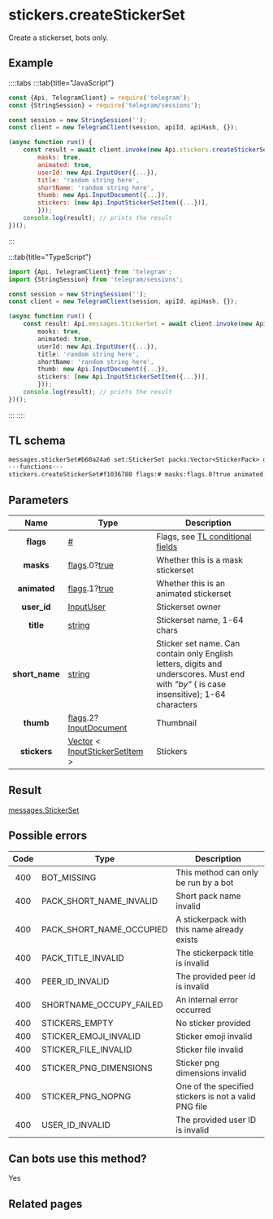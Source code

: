 # stickers.createStickerSet

Create a stickerset, bots only.

## Example

::::tabs
:::tab{title="JavaScript"}

```js
const {Api, TelegramClient} = require('telegram');
const {StringSession} = require('telegram/sessions');

const session = new StringSession('');
const client = new TelegramClient(session, apiId, apiHash, {});

(async function run() {
    const result = await client.invoke(new Api.stickers.createStickerSet({
		masks: true,
		animated: true,
		userId: new Api.InputUser({...}),
		title: 'random string here',
		shortName: 'random string here',
		thumb: new Api.InputDocument({...}),
		stickers: [new Api.InputStickerSetItem({...})],
		}));
    console.log(result); // prints the result
})();

```

:::

:::tab{title="TypeScript"}

```ts
import {Api, TelegramClient} from 'telegram';
import {StringSession} from 'telegram/sessions';

const session = new StringSession('');
const client = new TelegramClient(session, apiId, apiHash, {});

(async function run() {
    const result: Api.messages.StickerSet = await client.invoke(new Api.stickers.createStickerSet({
		masks: true,
		animated: true,
		userId: new Api.InputUser({...}),
		title: 'random string here',
		shortName: 'random string here',
		thumb: new Api.InputDocument({...}),
		stickers: [new Api.InputStickerSetItem({...})],
		}));
    console.log(result); // prints the result
})();

```

:::
::::

## TL schema

```txt
messages.stickerSet#b60a24a6 set:StickerSet packs:Vector<StickerPack> documents:Vector<Document> = messages.StickerSet;
---functions---
stickers.createStickerSet#f1036780 flags:# masks:flags.0?true animated:flags.1?true user_id:InputUser title:string short_name:string thumb:flags.2?InputDocument stickers:Vector<InputStickerSetItem> = messages.StickerSet;
```

## Parameters

|      Name      | Type                                                                                                                                         | Description                                                                                                                                |
| :------------: | -------------------------------------------------------------------------------------------------------------------------------------------- | ------------------------------------------------------------------------------------------------------------------------------------------ |
|   **flags**    | [#](https://core.telegram.org/type/%23)                                                                                                      | Flags, see [TL conditional fields](https://core.telegram.org/mtproto/TL-combinators#conditional-fields)                                    |
|   **masks**    | [flags](https://core.telegram.org/mtproto/TL-combinators#conditional-fields).0?[true](https://core.telegram.org/constructor/true)            | Whether this is a mask stickerset                                                                                                          |
|  **animated**  | [flags](https://core.telegram.org/mtproto/TL-combinators#conditional-fields).1?[true](https://core.telegram.org/constructor/true)            | Whether this is an animated stickerset                                                                                                     |
|  **user_id**   | [InputUser](https://core.telegram.org/type/InputUser)                                                                                        | Stickerset owner                                                                                                                           |
|   **title**    | [string](https://core.telegram.org/type/string)                                                                                              | Stickerset name, 1-64 chars                                                                                                                |
| **short_name** | [string](https://core.telegram.org/type/string)                                                                                              | Sticker set name. Can contain only English letters, digits and underscores. Must end with *"*by*"* ( is case insensitive); 1-64 characters |
|   **thumb**    | [flags](https://core.telegram.org/mtproto/TL-combinators#conditional-fields).2?[InputDocument](https://core.telegram.org/type/InputDocument) | Thumbnail                                                                                                                                  |
|  **stickers**  | [Vector](https://core.telegram.org/type/Vector%20t) < [InputStickerSetItem](https://core.telegram.org/type/InputStickerSetItem) >            | Stickers                                                                                                                                   |

## Result

[messages.StickerSet](https://core.telegram.org/type/messages.StickerSet)

## Possible errors

| Code | Type                     | Description                                           |
| :--: | ------------------------ | ----------------------------------------------------- |
| 400  | BOT_MISSING              | This method can only be run by a bot                  |
| 400  | PACK_SHORT_NAME_INVALID  | Short pack name invalid                               |
| 400  | PACK_SHORT_NAME_OCCUPIED | A stickerpack with this name already exists           |
| 400  | PACK_TITLE_INVALID       | The stickerpack title is invalid                      |
| 400  | PEER_ID_INVALID          | The provided peer id is invalid                       |
| 400  | SHORTNAME_OCCUPY_FAILED  | An internal error occurred                            |
| 400  | STICKERS_EMPTY           | No sticker provided                                   |
| 400  | STICKER_EMOJI_INVALID    | Sticker emoji invalid                                 |
| 400  | STICKER_FILE_INVALID     | Sticker file invalid                                  |
| 400  | STICKER_PNG_DIMENSIONS   | Sticker png dimensions invalid                        |
| 400  | STICKER_PNG_NOPNG        | One of the specified stickers is not a valid PNG file |
| 400  | USER_ID_INVALID          | The provided user ID is invalid                       |

## Can bots use this method?

Yes

## Related pages
